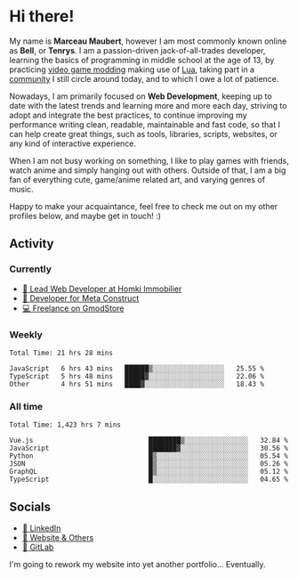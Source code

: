 # Hi there!

My name is **Marceau Maubert**, however I am most commonly known online as **Bell**, or **Tenrys**. I am a passion-driven jack-of-all-trades developer, learning the basics of programming in middle school at the age of 13, by practicing [video game modding](https://garrysmod.com) making use of [Lua](https://lua.org), taking part in a [community](https://metastruct.net) I still circle around today, and to which I owe a lot of patience.

Nowadays, I am primarily focused on **Web Development**, keeping up to date with the latest trends and learning more and more each day, striving to adopt  and integrate the best practices, to continue improving my performance writing clean, readable, maintainable and fast code, so that I can help create great things, such as tools, libraries, scripts, websites, or any kind of interactive experience.

When I am not busy working on something, I like to play games with friends, watch anime and simply hanging out with others. Outside of that, I am a big fan of everything cute, game/anime related art, and varying genres of music.

Happy to make your acquaintance, feel free to check me out on my other profiles below, and maybe get in touch! :)

## Activity

### Currently

- [🏢 Lead Web Developer at Homki Immobilier](https://homki-immobilier.com)
- [🎈 Developer for Meta Construct](https://metastruct.net)
- [💻 Freelance on GmodStore](https://www.gmodstore.com/users/Tenrys)

### Weekly
<!--START_SECTION:wakaWeekly-->

```text
Total Time: 21 hrs 28 mins

JavaScript   6 hrs 43 mins   ██████▒░░░░░░░░░░░░░░░░░░   25.55 %
TypeScript   5 hrs 48 mins   █████▓░░░░░░░░░░░░░░░░░░░   22.06 %
Other        4 hrs 51 mins   ████▓░░░░░░░░░░░░░░░░░░░░   18.43 %
```

<!--END_SECTION:wakaWeekly-->

### All time
<!--START_SECTION:wakaTotal-->

```text
Total Time: 1,423 hrs 7 mins

Vue.js                             ████████▒░░░░░░░░░░░░░░░░   32.84 %
JavaScript                         ███████▓░░░░░░░░░░░░░░░░░   30.56 %
Python                             █▒░░░░░░░░░░░░░░░░░░░░░░░   05.54 %
JSON                               █▒░░░░░░░░░░░░░░░░░░░░░░░   05.26 %
GraphQL                            █▒░░░░░░░░░░░░░░░░░░░░░░░   05.12 %
TypeScript                         █░░░░░░░░░░░░░░░░░░░░░░░░   04.65 %
```

<!--END_SECTION:wakaTotal-->

## Socials

- [👔 LinkedIn](https://www.linkedin.com/in/marceau-maubert)
- [🔗 Website & Others](https://bell.moe)
- [🦊 GitLab](https://gitlab.com/Tenrys)

I'm going to rework my website into yet another portfolio... Eventually.
